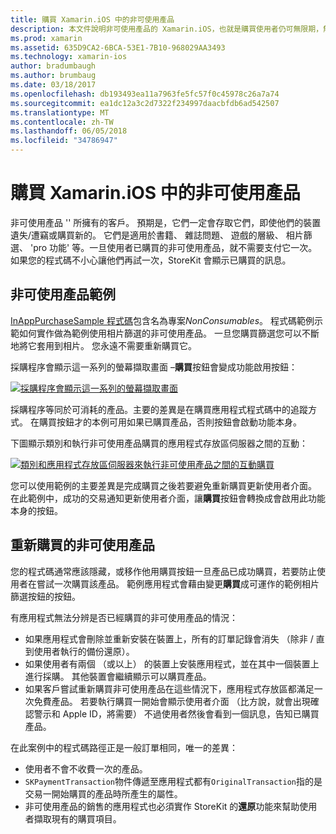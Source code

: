 ```yaml
---
title: 購買 Xamarin.iOS 中的非可使用產品
description: 本文件說明非可使用產品的 Xamarin.iOS，也就是購買使用者仍可無限期，無論裝置的功能。
ms.prod: xamarin
ms.assetid: 635D9CA2-6BCA-53E1-7B10-968029AA3493
ms.technology: xamarin-ios
author: bradumbaugh
ms.author: brumbaug
ms.date: 03/18/2017
ms.openlocfilehash: db193493ea11a7963fe5fc57f0c45978c26a7a74
ms.sourcegitcommit: ea1dc12a3c2d7322f234997daacbfdb6ad542507
ms.translationtype: MT
ms.contentlocale: zh-TW
ms.lasthandoff: 06/05/2018
ms.locfileid: "34786947"
---
```

# <a name="purchasing-non-consumable-products-in-xamarinios"></a>購買 Xamarin.iOS 中的非可使用產品

非可使用產品 '' 所擁有的客戶。 預期是，它們一定會存取它們，即使他們的裝置遺失/遭竊或購買新的。 它們是適用於書籍、 雜誌問題、 遊戲的層級、 相片篩選、 'pro 功能' 等。一旦使用者已購買的非可使用產品，就不需要支付它一次。 如果您的程式碼不小心讓他們再試一次，StoreKit 會顯示已購買的訊息。

## <a name="non-consumable-products-sample"></a>非可使用產品範例

[InAppPurchaseSample 程式碼](https://developer.xamarin.com/samples/monotouch/StoreKit/)包含名為專案*NonConsumables*。 程式碼範例示範如何實作做為範例使用相片篩選的非可使用產品。 一旦您購買篩選您可以不斷地將它套用到相片。 您永遠不需要重新購買它。   
   
   
   
 採購程序會顯示這一系列的螢幕擷取畫面 –**購買**按鈕會變成功能啟用按鈕：   
   
   
   
 [![](purchasing-non-consumable-products-images/image34.png "採購程序會顯示這一系列的螢幕擷取畫面")](purchasing-non-consumable-products-images/image34.png#lightbox)   
   
   
   
 採購程序等同於可消耗的產品。主要的差異是在購買應用程式程式碼中的追蹤方式。 在購買按鈕才的本例可用如果已購買產品，否則按鈕會啟動功能本身。   
   
   
   

下圖顯示類別和執行非可使用產品購買的應用程式存放區伺服器之間的互動：   
   
   
   
 [![](purchasing-non-consumable-products-images/image35.png "類別和應用程式存放區伺服器來執行非可使用產品之間的互動購買")](purchasing-non-consumable-products-images/image35.png#lightbox)   
   
   
   
 您可以使用範例的主要差異是完成購買之後若要避免重新購買更新使用者介面。 在此範例中，成功的交易通知更新使用者介面，讓**購買**按鈕會轉換成會啟用此功能本身的按鈕。

## <a name="re-purchasing-non-consumable-products"></a>重新購買的非可使用產品

您的程式碼通常應該隱藏，或移作他用購買按鈕一旦產品已成功購買，若要防止使用者在嘗試一次購買該產品。 範例應用程式會藉由變更**購買**成可運作的範例相片篩選按鈕的按鈕。   
   
   
   
 有應用程式無法分辨是否已經購買的非可使用產品的情況：

-  如果應用程式會刪除並重新安裝在裝置上，所有的訂單記錄會消失 （除非 / 直到使用者執行的備份還原）。 
-  如果使用者有兩個 （或以上） 的裝置上安裝應用程式，並在其中一個裝置上進行採購。 其他裝置會繼續顯示可以購買產品。 
-  如果客戶嘗試重新購買非可使用產品在這些情況下，應用程式存放區都滿足一次免費產品。 若要執行購買一開始會顯示使用者介面 （比方說，就會出現確認警示和 Apple ID，將需要） 不過使用者然後會看到一個訊息，告知已購買產品。  
   
   
   
 在此案例中的程式碼路徑正是一般訂單相同，唯一的差異：

-  使用者不會不收費一次的產品。
-  `SKPaymentTransaction`物件傳遞至應用程式都有`OriginalTransaction`指的是交易一開始購買的產品時所產生的屬性。 
-  非可使用產品的銷售的應用程式也必須實作 StoreKit 的**還原**功能來幫助使用者擷取現有的購買項目。 
